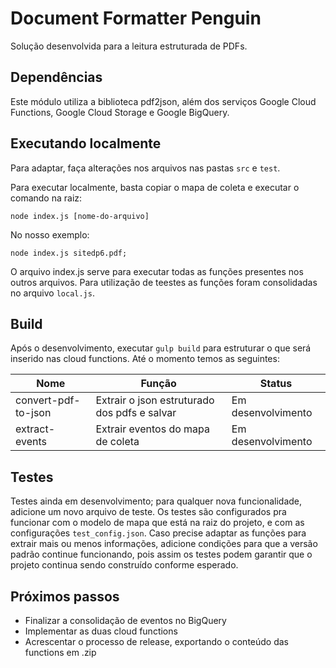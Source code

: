 # Document Formatter Penguin

Solução desenvolvida para a leitura estruturada de PDFs.

## Dependências

Este módulo utiliza a biblioteca pdf2json, além dos serviços Google Cloud Functions, Google Cloud Storage e Google BigQuery.

## Executando localmente

Para adaptar, faça alterações nos arquivos nas pastas `src` e `test`.

Para executar localmente, basta copiar o mapa de coleta e executar o comando na raiz:

```shell
node index.js [nome-do-arquivo]
```

No nosso exemplo:

```shell
node index.js sitedp6.pdf;
```

O arquivo index.js serve para executar todas as funções presentes nos outros arquivos. Para utilização de teestes as funções foram consolidadas no arquivo `local.js`.

## Build

Após o desenvolvimento, executar `gulp build` para estruturar o que será inserido nas cloud functions. Até o momento temos as seguintes:

| Nome                | Função                                       | Status             |
| ------------------- | -------------------------------------------- | ------------------ |
| convert-pdf-to-json | Extrair o json estruturado dos pdfs e salvar | Em desenvolvimento |
| extract-events      | Extrair eventos do mapa de coleta            | Em desenvolvimento |

## Testes

Testes ainda em desenvolvimento; para qualquer nova funcionalidade, adicione um novo arquivo de teste.
Os testes são configurados pra funcionar com o modelo de mapa que está na raiz do projeto, e com as configurações `test_config.json`. Caso precise adaptar as funções para extrair mais ou menos informações, adicione condições para que a versão padrão continue funcionando, pois assim os testes podem garantir que o projeto continua sendo construído conforme esperado.

## Próximos passos

- Finalizar a consolidação de eventos no BigQuery
- Implementar as duas cloud functions
- Acrescentar o processo de release, exportando o conteúdo das functions em .zip
